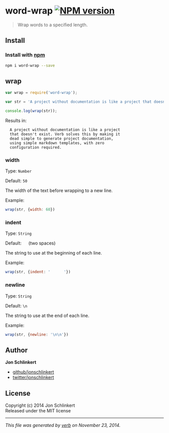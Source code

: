 # word-wrap [![NPM version](https://badge.fury.io/js/word-wrap.svg)](http://badge.fury.io/js/word-wrap)

> Wrap words to a specified length.

## Install
### Install with [npm](npmjs.org)

```bash
npm i word-wrap --save
```

## wrap

```js
var wrap = require('word-wrap');

var str = 'A project without documentation is like a project that doesn\'t exist. Verb solves this by making it dead simple to generate project documentation, using simple markdown templates, with zero configuration required.';

console.log(wrap(str));
```

Results in:

```
  A project without documentation is like a project
  that doesn't exist. Verb solves this by making it
  dead simple to generate project documentation,
  using simple markdown templates, with zero
  configuration required.
```


### width

Type: `Number`

Default: `50`

The width of the text before wrapping to a new line.

Example:

```js
wrap(str, {width: 60})
```


### indent

Type: `String`

Default: `  ` (two spaces)

The string to use at the beginning of each line.

Example:

```js
wrap(str, {indent: '      '})
```

### newline

Type: `String`

Default: `\n`

The string to use at the end of each line.

Example:

```js
wrap(str, {newline: '\n\n'})
```

## Author

**Jon Schlinkert**
 
+ [github/jonschlinkert](https://github.com/jonschlinkert)
+ [twitter/jonschlinkert](http://twitter.com/jonschlinkert) 


## License
Copyright (c) 2014 Jon Schlinkert  
Released under the MIT license

***

_This file was generated by [verb](https://github.com/assemble/verb) on November 23, 2014._